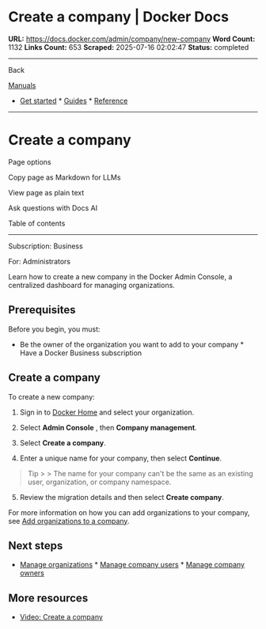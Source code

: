 # Create a company | Docker Docs

**URL:** https://docs.docker.com/admin/company/new-company
**Word Count:** 1132
**Links Count:** 653
**Scraped:** 2025-07-16 02:02:47
**Status:** completed

---

Back

[Manuals](https://docs.docker.com/manuals/)

  * [Get started](https://docs.docker.com/get-started/)   * [Guides](https://docs.docker.com/guides/)   * [Reference](https://docs.docker.com/reference/)

* * *

# Create a company

Page options

Copy page as Markdown for LLMs

View page as plain text

Ask questions with Docs AI

Table of contents

* * *

Subscription: Business

For: Administrators

Learn how to create a new company in the Docker Admin Console, a centralized dashboard for managing organizations.

## Prerequisites

Before you begin, you must:

  * Be the owner of the organization you want to add to your company   * Have a Docker Business subscription

## Create a company

To create a new company:

  1. Sign in to [Docker Home](https://app.docker.com/) and select your organization.

  2. Select **Admin Console** , then **Company management**.

  3. Select **Create a company**.

  4. Enter a unique name for your company, then select **Continue**.

> Tip >  > The name for your company can't be the same as an existing user, organization, or company namespace.

  5. Review the migration details and then select **Create company**.

For more information on how you can add organizations to your company, see [Add organizations to a company](https://docs.docker.com/admin/company/organizations/#add-organizations-to-a-company).

## Next steps

  * [Manage organizations](https://docs.docker.com/admin/company/organizations/)   * [Manage company users](https://docs.docker.com/admin/company/users/)   * [Manage company owners](https://docs.docker.com/admin/company/owners/)

## More resources

  * [Video: Create a company](https://youtu.be/XZ5_i6qiKho?feature=shared&t=359)